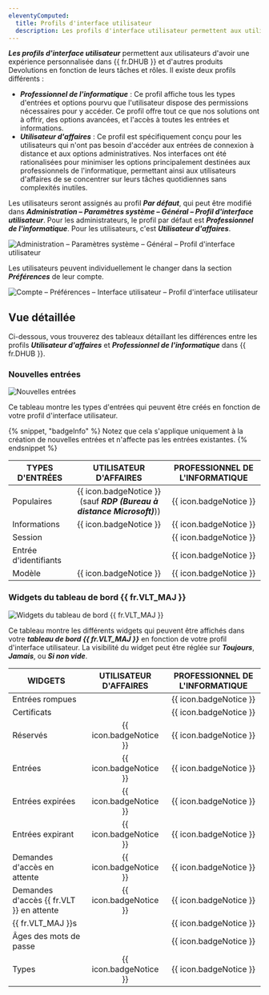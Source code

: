 ```yaml
---
eleventyComputed:
  title: Profils d'interface utilisateur
  description: Les profils d'interface utilisateur permettent aux utilisateurs d'avoir une expérience personnalisée dans {{ fr.DHUB }} et d'autres produits Devolutions en fonction de leurs tâches et rôles.
---
```

***Les profils d'interface utilisateur*** permettent aux utilisateurs d'avoir une expérience personnalisée dans {{ fr.DHUB }} et d'autres produits Devolutions
en fonction de leurs tâches et rôles. Il existe deux profils différents :

* ***Professionnel de l'informatique*** : Ce profil affiche tous les types d'entrées et options pourvu que l'utilisateur dispose des permissions nécessaires pour y accéder. Ce profil offre tout ce que nos solutions ont à offrir, des options avancées, et l'accès à toutes les entrées et informations.
* ***Utilisateur d'affaires*** : Ce profil est spécifiquement conçu pour les utilisateurs qui n'ont pas besoin d'accéder aux entrées de connexion à distance et aux options administratives. Nos interfaces ont été rationalisées pour minimiser les options principalement destinées aux professionnels de l'informatique, permettant ainsi aux utilisateurs d'affaires de se concentrer sur leurs tâches quotidiennes sans complexités inutiles.

Les utilisateurs seront assignés au profil ***Par défaut***, qui peut être modifié dans
***Administration – Paramètres système – Général – Profil d'interface utilisateur***. Pour les administrateurs, le profil par défaut est
***Professionnel de l'informatique***. Pour les utilisateurs, c'est ***Utilisateur d'affaires***.

![Administration – Paramètres système – Général – Profil d'interface utilisateur](https://cdnweb.devolutions.net/docs/docs_en_hub_Hub2352.png)

Les utilisateurs peuvent individuellement le changer dans la section ***Préférences*** de leur compte.

![Compte – Préférences – Interface utilisateur – Profil d'interface utilisateur](https://cdnweb.devolutions.net/docs/HUBB2367_2024_1.png)

## Vue détaillée

Ci-dessous, vous trouverez des tableaux détaillant les différences entre les profils ***Utilisateur d'affaires*** et ***Professionnel de l'informatique***
dans {{ fr.DHUB }}.

### Nouvelles entrées

![Nouvelles entrées](https://cdnweb.devolutions.net/docs/docs_en_hub_Hub2281.png)

Ce tableau montre les types d'entrées qui peuvent être créés en fonction de votre profil d'interface utilisateur.

{% snippet, "badgeInfo" %}
Notez que cela s'applique uniquement à la création de nouvelles entrées et n'affecte pas les entrées existantes.
{% endsnippet %}

| TYPES D'ENTRÉES   |                              UTILISATEUR D'AFFAIRES                              |    PROFESSIONNEL DE L'INFORMATIQUE     |
|-------------------|:--------------------------------------------------------------------------------:|:--------------------------------------:|
| Populaires        | {{ icon.badgeNotice }}<br>(sauf ***RDP (Bureau à distance Microsoft)***))        | {{ icon.badgeNotice }}                 |
| Informations      |                         {{ icon.badgeNotice }}                                   | {{ icon.badgeNotice }}                 |
| Session           |                                                                                  | {{ icon.badgeNotice }}                 |
| Entrée d'identifiants |                                                                              | {{ icon.badgeNotice }}                 |
| Modèle            |                         {{ icon.badgeNotice }}                                   | {{ icon.badgeNotice }}                 |

### Widgets du tableau de bord {{ fr.VLT_MAJ }}

![Widgets du tableau de bord {{ fr.VLT_MAJ }}](https://cdnweb.devolutions.net/docs/docs_en_hub_Hub2282.png)

Ce tableau montre les différents widgets qui peuvent être affichés dans votre ***tableau de bord {{ fr.VLT_MAJ }}*** en fonction de votre
profil d'interface utilisateur. La visibilité du widget peut être réglée sur ***Toujours***, ***Jamais***, ou ***Si non vide***.

| WIDGETS                                |     UTILISATEUR D'AFFAIRES      |    PROFESSIONNEL DE L'INFORMATIQUE     |
|----------------------------------------|:-------------------------------:|:--------------------------------------:|
| Entrées rompues                        |                                 | {{ icon.badgeNotice }}                 |
| Certificats                            |                                 | {{ icon.badgeNotice }}                 |
| Réservés                               | {{ icon.badgeNotice }}          | {{ icon.badgeNotice }}                 |
| Entrées                                | {{ icon.badgeNotice }}          | {{ icon.badgeNotice }}                 |
| Entrées expirées                       | {{ icon.badgeNotice }}          | {{ icon.badgeNotice }}                 |
| Entrées expirant                       | {{ icon.badgeNotice }}          | {{ icon.badgeNotice }}                 |
| Demandes d'accès en attente            | {{ icon.badgeNotice }}          | {{ icon.badgeNotice }}                 |
| Demandes d'accès {{ fr.VLT }} en attente | {{ icon.badgeNotice }}          | {{ icon.badgeNotice }}                 |
| {{ fr.VLT_MAJ }}s                      |                                 | {{ icon.badgeNotice }}                 |
| Âges des mots de passe                 |                                 | {{ icon.badgeNotice }}                 |
| Types                                  | {{ icon.badgeNotice }}          | {{ icon.badgeNotice }}                 |
